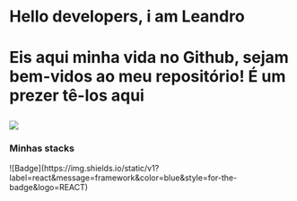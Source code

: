 <h1>Hello developers, i am Leandro<h1>
<p>Eis aqui minha vida no Github, sejam bem-vidos ao meu repositório! É um prezer tê-los aqui</p>
<img src="https://img.shields.io/static/v1?label=react&message=framework&color=blue&style=for-the-badge&logo=REACT"/>
<h3>Minhas stacks</h3>
![Badge](https://img.shields.io/static/v1?label=react&message=framework&color=blue&style=for-the-badge&logo=REACT)